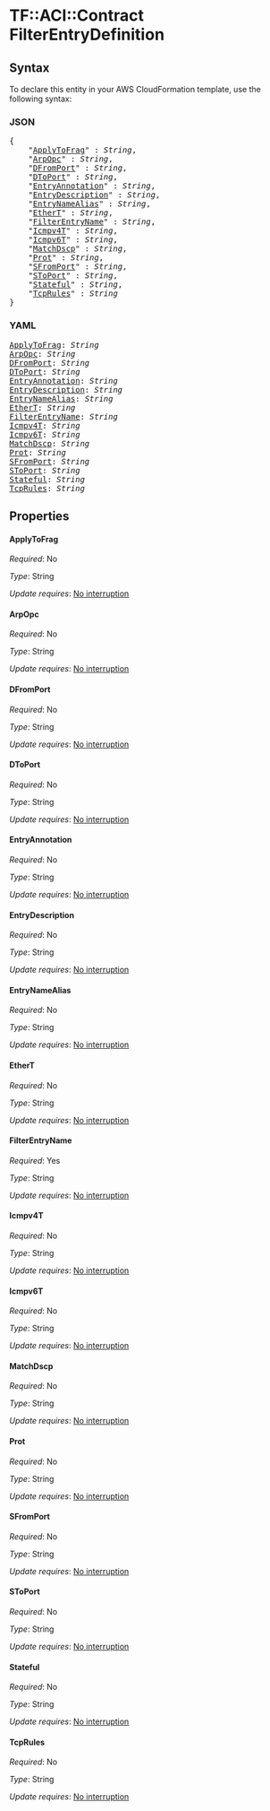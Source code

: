 # TF::ACI::Contract FilterEntryDefinition

## Syntax

To declare this entity in your AWS CloudFormation template, use the following syntax:

### JSON

<pre>
{
    "<a href="#applytofrag" title="ApplyToFrag">ApplyToFrag</a>" : <i>String</i>,
    "<a href="#arpopc" title="ArpOpc">ArpOpc</a>" : <i>String</i>,
    "<a href="#dfromport" title="DFromPort">DFromPort</a>" : <i>String</i>,
    "<a href="#dtoport" title="DToPort">DToPort</a>" : <i>String</i>,
    "<a href="#entryannotation" title="EntryAnnotation">EntryAnnotation</a>" : <i>String</i>,
    "<a href="#entrydescription" title="EntryDescription">EntryDescription</a>" : <i>String</i>,
    "<a href="#entrynamealias" title="EntryNameAlias">EntryNameAlias</a>" : <i>String</i>,
    "<a href="#ethert" title="EtherT">EtherT</a>" : <i>String</i>,
    "<a href="#filterentryname" title="FilterEntryName">FilterEntryName</a>" : <i>String</i>,
    "<a href="#icmpv4t" title="Icmpv4T">Icmpv4T</a>" : <i>String</i>,
    "<a href="#icmpv6t" title="Icmpv6T">Icmpv6T</a>" : <i>String</i>,
    "<a href="#matchdscp" title="MatchDscp">MatchDscp</a>" : <i>String</i>,
    "<a href="#prot" title="Prot">Prot</a>" : <i>String</i>,
    "<a href="#sfromport" title="SFromPort">SFromPort</a>" : <i>String</i>,
    "<a href="#stoport" title="SToPort">SToPort</a>" : <i>String</i>,
    "<a href="#stateful" title="Stateful">Stateful</a>" : <i>String</i>,
    "<a href="#tcprules" title="TcpRules">TcpRules</a>" : <i>String</i>
}
</pre>

### YAML

<pre>
<a href="#applytofrag" title="ApplyToFrag">ApplyToFrag</a>: <i>String</i>
<a href="#arpopc" title="ArpOpc">ArpOpc</a>: <i>String</i>
<a href="#dfromport" title="DFromPort">DFromPort</a>: <i>String</i>
<a href="#dtoport" title="DToPort">DToPort</a>: <i>String</i>
<a href="#entryannotation" title="EntryAnnotation">EntryAnnotation</a>: <i>String</i>
<a href="#entrydescription" title="EntryDescription">EntryDescription</a>: <i>String</i>
<a href="#entrynamealias" title="EntryNameAlias">EntryNameAlias</a>: <i>String</i>
<a href="#ethert" title="EtherT">EtherT</a>: <i>String</i>
<a href="#filterentryname" title="FilterEntryName">FilterEntryName</a>: <i>String</i>
<a href="#icmpv4t" title="Icmpv4T">Icmpv4T</a>: <i>String</i>
<a href="#icmpv6t" title="Icmpv6T">Icmpv6T</a>: <i>String</i>
<a href="#matchdscp" title="MatchDscp">MatchDscp</a>: <i>String</i>
<a href="#prot" title="Prot">Prot</a>: <i>String</i>
<a href="#sfromport" title="SFromPort">SFromPort</a>: <i>String</i>
<a href="#stoport" title="SToPort">SToPort</a>: <i>String</i>
<a href="#stateful" title="Stateful">Stateful</a>: <i>String</i>
<a href="#tcprules" title="TcpRules">TcpRules</a>: <i>String</i>
</pre>

## Properties

#### ApplyToFrag

_Required_: No

_Type_: String

_Update requires_: [No interruption](https://docs.aws.amazon.com/AWSCloudFormation/latest/UserGuide/using-cfn-updating-stacks-update-behaviors.html#update-no-interrupt)

#### ArpOpc

_Required_: No

_Type_: String

_Update requires_: [No interruption](https://docs.aws.amazon.com/AWSCloudFormation/latest/UserGuide/using-cfn-updating-stacks-update-behaviors.html#update-no-interrupt)

#### DFromPort

_Required_: No

_Type_: String

_Update requires_: [No interruption](https://docs.aws.amazon.com/AWSCloudFormation/latest/UserGuide/using-cfn-updating-stacks-update-behaviors.html#update-no-interrupt)

#### DToPort

_Required_: No

_Type_: String

_Update requires_: [No interruption](https://docs.aws.amazon.com/AWSCloudFormation/latest/UserGuide/using-cfn-updating-stacks-update-behaviors.html#update-no-interrupt)

#### EntryAnnotation

_Required_: No

_Type_: String

_Update requires_: [No interruption](https://docs.aws.amazon.com/AWSCloudFormation/latest/UserGuide/using-cfn-updating-stacks-update-behaviors.html#update-no-interrupt)

#### EntryDescription

_Required_: No

_Type_: String

_Update requires_: [No interruption](https://docs.aws.amazon.com/AWSCloudFormation/latest/UserGuide/using-cfn-updating-stacks-update-behaviors.html#update-no-interrupt)

#### EntryNameAlias

_Required_: No

_Type_: String

_Update requires_: [No interruption](https://docs.aws.amazon.com/AWSCloudFormation/latest/UserGuide/using-cfn-updating-stacks-update-behaviors.html#update-no-interrupt)

#### EtherT

_Required_: No

_Type_: String

_Update requires_: [No interruption](https://docs.aws.amazon.com/AWSCloudFormation/latest/UserGuide/using-cfn-updating-stacks-update-behaviors.html#update-no-interrupt)

#### FilterEntryName

_Required_: Yes

_Type_: String

_Update requires_: [No interruption](https://docs.aws.amazon.com/AWSCloudFormation/latest/UserGuide/using-cfn-updating-stacks-update-behaviors.html#update-no-interrupt)

#### Icmpv4T

_Required_: No

_Type_: String

_Update requires_: [No interruption](https://docs.aws.amazon.com/AWSCloudFormation/latest/UserGuide/using-cfn-updating-stacks-update-behaviors.html#update-no-interrupt)

#### Icmpv6T

_Required_: No

_Type_: String

_Update requires_: [No interruption](https://docs.aws.amazon.com/AWSCloudFormation/latest/UserGuide/using-cfn-updating-stacks-update-behaviors.html#update-no-interrupt)

#### MatchDscp

_Required_: No

_Type_: String

_Update requires_: [No interruption](https://docs.aws.amazon.com/AWSCloudFormation/latest/UserGuide/using-cfn-updating-stacks-update-behaviors.html#update-no-interrupt)

#### Prot

_Required_: No

_Type_: String

_Update requires_: [No interruption](https://docs.aws.amazon.com/AWSCloudFormation/latest/UserGuide/using-cfn-updating-stacks-update-behaviors.html#update-no-interrupt)

#### SFromPort

_Required_: No

_Type_: String

_Update requires_: [No interruption](https://docs.aws.amazon.com/AWSCloudFormation/latest/UserGuide/using-cfn-updating-stacks-update-behaviors.html#update-no-interrupt)

#### SToPort

_Required_: No

_Type_: String

_Update requires_: [No interruption](https://docs.aws.amazon.com/AWSCloudFormation/latest/UserGuide/using-cfn-updating-stacks-update-behaviors.html#update-no-interrupt)

#### Stateful

_Required_: No

_Type_: String

_Update requires_: [No interruption](https://docs.aws.amazon.com/AWSCloudFormation/latest/UserGuide/using-cfn-updating-stacks-update-behaviors.html#update-no-interrupt)

#### TcpRules

_Required_: No

_Type_: String

_Update requires_: [No interruption](https://docs.aws.amazon.com/AWSCloudFormation/latest/UserGuide/using-cfn-updating-stacks-update-behaviors.html#update-no-interrupt)

